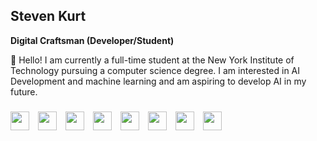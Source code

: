 ## Steven Kurt

**Digital Craftsman (Developer/Student)**

👋 Hello! I am currently a full-time student at the New York Institute of Technology pursuing a computer science degree. I am interested in AI Development and machine learning and am aspiring to develop AI in my future.

###



<div class="image-container">
  <img src="https://cdn.jsdelivr.net/gh/devicons/devicon/icons/java/java-original.svg" width="30px" style="padding-right:10px;">
  <img src="https://cdn.jsdelivr.net/gh/devicons/devicon/icons/html5/html5-plain.svg" width="30px" style="padding-right:10px;">
  <img src="https://cdn.jsdelivr.net/gh/devicons/devicon/icons/javascript/javascript-plain.svg" width="30px" style="padding-right:10px;">
  <img src="https://cdn.jsdelivr.net/gh/devicons/devicon@latest/icons/mysql/mysql-original.svg" width="30px" style="padding-right:10px;">
  <img src="https://cdn.jsdelivr.net/gh/devicons/devicon@latest/icons/firebase/firebase-original.svg" width="30px" style="padding-right:10px;">
  <img src="https://cdn.jsdelivr.net/gh/devicons/devicon/icons/nodejs/nodejs-original.svg" width="30px" style="padding-right:10px;">
  <img src="https://cdn.jsdelivr.net/gh/devicons/devicon/icons/python/python-plain.svg" width="30px" style="padding-right:10px;">
  <img src="https://cdn.jsdelivr.net/gh/devicons/devicon/icons/cplusplus/cplusplus-line.svg" width="30px" style="padding-right:10px;">
<br />
